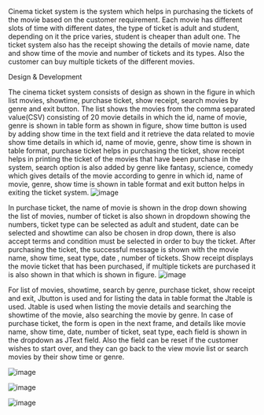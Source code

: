 Cinema ticket system is the system which helps in purchasing the tickets of the movie based on the customer requirement. Each movie has different slots of time with different dates, the type of ticket is adult and student, depending on it the price varies, student is cheaper than adult one. The ticket system also has the receipt showing the details of movie name, date and show time of the movie and number of tickets and its types. Also the customer can buy multiple tickets of the different movies.

Design & Development

The cinema ticket system consists of design as shown in the figure in which list movies, showtime, purchase ticket, show receipt, search movies by genre and exit button. The list shows the movies from the comma separated value(CSV) consisting of 20 movie details in which the id, name of movie, genre is shown in table form as shown in figure, show time button is used by adding show time in the text field and it retrieve the data related to movie show time details in which id, name of movie, genre, show time is shown in table format, purchase ticket helps in purchasing the ticket, show receipt helps in printing the ticket of the movies that have been purchase in the system, search option is also added by genre like fantasy, science, comedy which gives details of the movie according to genre  in which id, name of movie, genre, show time is shown in table format and exit button helps in exiting the ticket system.
![image](https://github.com/Rocky2560/Ticket-system/assets/33219619/e159a288-d9f3-46ab-ae20-e3012b288900)


In purchase ticket, the name of movie is shown in the drop down showing the list of movies, number of ticket is also shown in dropdown showing the numbers, ticket type can be selected as adult and student, date can be selected and showtime can also be chosen in drop down, there is also accept terms and condition must be selected in order to buy the ticket. After purchasing the ticket, the successful message is shown with the movie name, show time, seat type, date , number of tickets. Show receipt displays the movie ticket that has been purchased, if multiple tickets are purchased it is also shown in that which is shown in figure. 
![image](https://github.com/Rocky2560/Ticket-system/assets/33219619/6cb9fb8a-cbff-439c-bcf1-0f41d10266c1)



For list of movies, showtime, search by genre, purchase ticket, show receipt and exit, Jbutton is used and for listing the data in table format the Jtable is used. Jtable is used when listing the movie details and searching the showtime of the movie, also searching the movie by genre. In case of purchase ticket, the form is open in the next frame, and details like movie name, show time, date, number of ticket, seat type, each field is shown in the dropdown as JText field. Also the field can be reset if the customer wishes to start over, and they can go back to the view movie list or search movies by their show time or genre.

![image](https://github.com/Rocky2560/Ticket-system/assets/33219619/9d339fdd-2cfe-4adf-a86e-60a4e2c0f3ee)

![image](https://github.com/Rocky2560/Ticket-system/assets/33219619/11006e98-32e5-4113-8622-c0b0fe9ebbf2)

![image](https://github.com/Rocky2560/Ticket-system/assets/33219619/01196e7c-dcc5-4be0-9248-bc6769bf5f95)



